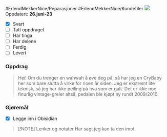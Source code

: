 #ErlendMekkerNice/Reparasjoner #ErlendMekkerNice/Kundefiler 
<img
      style ="max-width: 5rem"
      src="https://scontent.fbgo1-1.fna.fbcdn.net/v/t39.30808-6/269805550_10159846548920539_8057732406143197025_n.jpg?_nc_cat=100&cb=99be929b-3346023f&ccb=1-7&_nc_sid=09cbfe&_nc_ohc=YQdV9nLqoncAX9DpDJ3&_nc_ht=scontent.fbgo1-1.fna&oh=00_AfBsPuOmp5mHYdjVzc60-pxwn3G22hGLNCaeqd6TUB89VA&oe=649D6C78"
    />
Oppdatert: **26.juni-23**
- [x] Svart
- [ ] Tatt oppdraget
- [ ] Har tinga
- [ ] Har delene
- [ ] Ferdig
- [ ] Levert
### Oppdrag
> Hei! Om du trenger en wahwah å øve deg på, så har jeg en CryBaby her som bare slutta å virke for noen år siden. Jeg er ekstremt lite teknisk, så jeg har ikke peiling på hva som er galt. Det er ikke noe finurlig vintage-greier altså, pedalen ble kjøpt ny rundt 2009/2010.
### Gjøremål
- [x] Legge inn i Obisidian
> [!NOTE] Lenker og notater
> Har sagt jeg kan ta den imot.